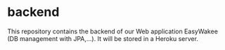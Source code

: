 # backend

This repository contains the backend of our Web application EasyWakee (DB management with JPA,...).
It will be stored in a Heroku server.
